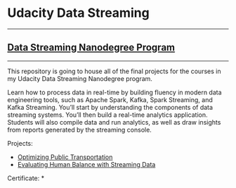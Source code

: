 # Udacity Data Streaming
***
## [Data Streaming Nanodegree Program](https://www.udacity.com/course/data-streaming-nanodegree--nd029)
***
This repository is going to house all of the final projects for the courses in my Udacity Data Streaming Nanodegree program.

Learn how to process data in real-time by building fluency in modern data engineering tools, such as Apache Spark, Kafka, Spark Streaming, and Kafka Streaming. 
You’ll start by understanding the components of data streaming systems. You’ll then build a real-time analytics application. 
Students will also compile data and run analytics, as well as draw insights from reports generated by the streaming console.

Projects:
* [Optimizing Public Transportation](https://github.com/jcorrado76/udacity-data-streaming-final-projects/blob/dev/optimizing_public_transportation/README.md)
* [Evaluating Human Balance with Streaming Data](https://github.com/jcorrado76/udacity-data-streaming-final-projects/blob/dev/evaluate_human_balance_with_spark_streaming/README.md)

Certificate:
* 